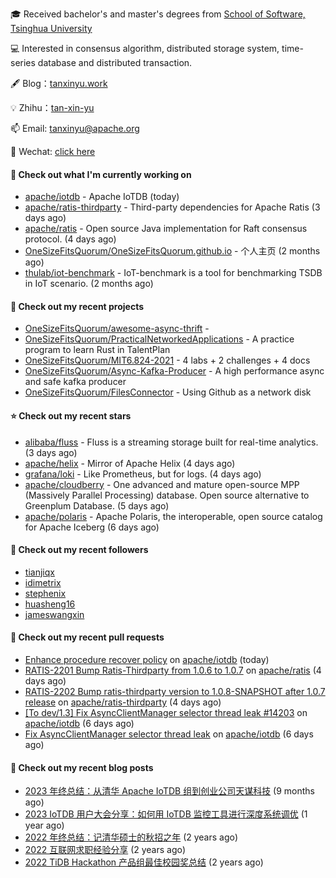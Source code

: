 🎓 Received bachelor's and master's degrees from [School of Software, Tsinghua University](https://www.thss.tsinghua.edu.cn/)

💻 Interested in consensus algorithm, distributed storage system, time-series database and distributed transaction.

🖋 Blog：[tanxinyu.work](https://tanxinyu.work)

💡 Zhihu：[tan-xin-yu](https://www.zhihu.com/people/tan-xin-yu-22)

📫 Email: [tanxinyu@apache.org](mailto:tanxinyu@apache.org)

💬 Wechat: [click here](https://github.com/LebronAl/LebronAl/issues/1)

#### 👷 Check out what I'm currently working on

- [apache/iotdb](https://github.com/apache/iotdb) - Apache IoTDB (today)
- [apache/ratis-thirdparty](https://github.com/apache/ratis-thirdparty) - Third-party dependencies for Apache Ratis (3 days ago)
- [apache/ratis](https://github.com/apache/ratis) - Open source Java implementation for Raft consensus protocol. (4 days ago)
- [OneSizeFitsQuorum/OneSizeFitsQuorum.github.io](https://github.com/OneSizeFitsQuorum/OneSizeFitsQuorum.github.io) - 个人主页 (2 months ago)
- [thulab/iot-benchmark](https://github.com/thulab/iot-benchmark) - IoT-benchmark is a tool for benchmarking TSDB in IoT scenario. (2 months ago)

#### 🌱 Check out my recent projects

- [OneSizeFitsQuorum/awesome-async-thrift](https://github.com/OneSizeFitsQuorum/awesome-async-thrift) - 
- [OneSizeFitsQuorum/PracticalNetworkedApplications](https://github.com/OneSizeFitsQuorum/PracticalNetworkedApplications) - A practice program to learn Rust in TalentPlan
- [OneSizeFitsQuorum/MIT6.824-2021](https://github.com/OneSizeFitsQuorum/MIT6.824-2021) - 4 labs &#43; 2 challenges &#43; 4 docs
- [OneSizeFitsQuorum/Async-Kafka-Producer](https://github.com/OneSizeFitsQuorum/Async-Kafka-Producer) - A high performance async and safe kafka producer
- [OneSizeFitsQuorum/FilesConnector](https://github.com/OneSizeFitsQuorum/FilesConnector) - Using Github as a network disk

#### ⭐ Check out my recent stars

- [alibaba/fluss](https://github.com/alibaba/fluss) - Fluss is a streaming storage built for real-time analytics. (3 days ago)
- [apache/helix](https://github.com/apache/helix) - Mirror of Apache Helix (4 days ago)
- [grafana/loki](https://github.com/grafana/loki) - Like Prometheus, but for logs. (4 days ago)
- [apache/cloudberry](https://github.com/apache/cloudberry) - One advanced and mature open-source MPP (Massively Parallel Processing) database. Open source alternative to Greenplum Database. (5 days ago)
- [apache/polaris](https://github.com/apache/polaris) - Apache Polaris, the interoperable, open source catalog for Apache Iceberg (6 days ago)

#### 👯 Check out my recent followers

- [tianjiqx](https://github.com/tianjiqx)
- [idimetrix](https://github.com/idimetrix)
- [stephenix](https://github.com/stephenix)
- [huasheng16](https://github.com/huasheng16)
- [jameswangxin](https://github.com/jameswangxin)

#### 🔨 Check out my recent pull requests

- [Enhance procedure recover policy](https://github.com/apache/iotdb/pull/14271) on [apache/iotdb](https://github.com/apache/iotdb) (today)
- [RATIS-2201 Bump Ratis-Thirdparty from 1.0.6 to 1.0.7](https://github.com/apache/ratis/pull/1185) on [apache/ratis](https://github.com/apache/ratis) (4 days ago)
- [RATIS-2202 Bump ratis-thirdparty version to 1.0.8-SNAPSHOT after 1.0.7 release](https://github.com/apache/ratis-thirdparty/pull/56) on [apache/ratis-thirdparty](https://github.com/apache/ratis-thirdparty) (4 days ago)
- [[To dev/1.3] Fix AsyncClientManager selector thread leak #14203](https://github.com/apache/iotdb/pull/14206) on [apache/iotdb](https://github.com/apache/iotdb) (6 days ago)
- [Fix AsyncClientManager selector thread leak](https://github.com/apache/iotdb/pull/14203) on [apache/iotdb](https://github.com/apache/iotdb) (6 days ago)

#### 📜 Check out my recent blog posts

- [2023 年终总结：从清华 Apache IoTDB 组到创业公司天谋科技](https://tanxinyu.work/2023-annual-summary/) (9 months ago)
- [2023 IoTDB 用户大会分享：如何用 IoTDB 监控工具进行深度系统调优](https://tanxinyu.work/2023-iotdb-submit/) (1 year ago)
- [2022 年终总结：记清华硕士的秋招之年](https://tanxinyu.work/2022-annual-summary/) (2 years ago)
- [2022 互联网求职经验分享](https://tanxinyu.work/2022-internet-job-hunting-experience-sharing/) (2 years ago)
- [2022 TiDB Hackathon 产品组最佳校园奖总结](https://tanxinyu.work/2022-tidb-hackathon/) (2 years ago)
